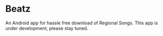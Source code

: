 # Beatz
An Android app for hassle free download of Regional Songs.
This app is  under development, please stay tuned.
